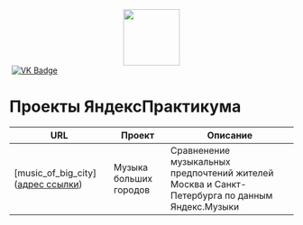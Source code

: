 <div id="header" align="center">
  <img src="https://media.giphy.com/media/M9gbBd9nbDrOTu1Mqx/giphy.gif" width="100"/>
</div>

<div id="badges">
  <img src="https://komarev.com/ghpvc/?username=DaniilTsalik&style=flat-square&color=blue" alt=""/>
  <a href="https://vk.com/d.tsalik">
    <img src="https://img.shields.io/badge/VK-blue?logo=VK&logoColor=white&style=for-the-badge" alt="VK Badge"/>
  </a>
</div>

# Проекты ЯндексПрактикума

 | URL | Проект | Описание |
| ------------ | ----- | --|
| [music_of_big_city]([адрес ссылки](https://github.com/DaniilTsalik/Yandex_practical/tree/main/1.%20Basic%20python)) | Музыка больших городов | Сравненение музыкальных предпочтений жителей Москва и Санкт-Петербурга по данным Яндекс.Музыки |



